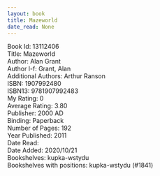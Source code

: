 ```yaml
---
layout: book
title: Mazeworld
date_read: None
---
```


Book Id: 13112406<br />
Title: Mazeworld<br />
Author: Alan Grant<br />
Author l-f: Grant, Alan<br />
Additional Authors: Arthur Ranson<br />
ISBN: 1907992480<br />
ISBN13: 9781907992483<br />
My Rating: 0<br />
Average Rating: 3.80<br />
Publisher: 2000 AD<br />
Binding: Paperback<br />
Number of Pages: 192<br />
Year Published: 2011<br />
Date Read: <br />
Date Added: 2020/10/21<br />
Bookshelves: kupka-wstydu<br />
Bookshelves with positions: kupka-wstydu (#1841)<br />

